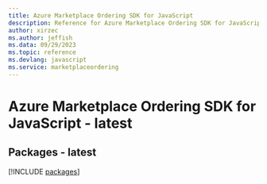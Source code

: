 ```yaml
---
title: Azure Marketplace Ordering SDK for JavaScript
description: Reference for Azure Marketplace Ordering SDK for JavaScript
author: xirzec
ms.author: jeffish
ms.data: 09/29/2023
ms.topic: reference
ms.devlang: javascript
ms.service: marketplaceordering
---
```

# Azure Marketplace Ordering SDK for JavaScript - latest
## Packages - latest
[!INCLUDE [packages](marketplace-ordering-index.md)]